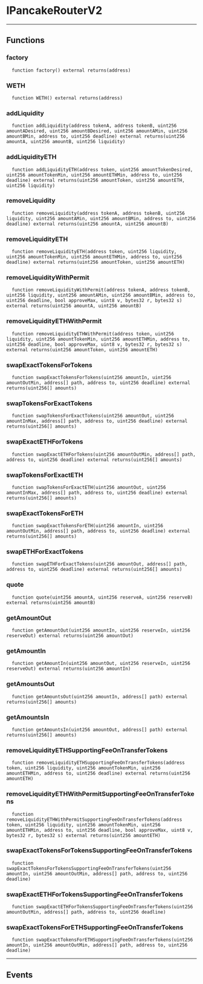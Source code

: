 # IPancakeRouterV2




___

## Functions

### factory

```solidity
  function factory() external returns(address)
```




### WETH

```solidity
  function WETH() external returns(address)
```




### addLiquidity

```solidity
  function addLiquidity(address tokenA, address tokenB, uint256 amountADesired, uint256 amountBDesired, uint256 amountAMin, uint256 amountBMin, address to, uint256 deadline) external returns(uint256 amountA, uint256 amountB, uint256 liquidity)
```




### addLiquidityETH

```solidity
  function addLiquidityETH(address token, uint256 amountTokenDesired, uint256 amountTokenMin, uint256 amountETHMin, address to, uint256 deadline) external returns(uint256 amountToken, uint256 amountETH, uint256 liquidity)
```




### removeLiquidity

```solidity
  function removeLiquidity(address tokenA, address tokenB, uint256 liquidity, uint256 amountAMin, uint256 amountBMin, address to, uint256 deadline) external returns(uint256 amountA, uint256 amountB)
```




### removeLiquidityETH

```solidity
  function removeLiquidityETH(address token, uint256 liquidity, uint256 amountTokenMin, uint256 amountETHMin, address to, uint256 deadline) external returns(uint256 amountToken, uint256 amountETH)
```




### removeLiquidityWithPermit

```solidity
  function removeLiquidityWithPermit(address tokenA, address tokenB, uint256 liquidity, uint256 amountAMin, uint256 amountBMin, address to, uint256 deadline, bool approveMax, uint8 v, bytes32 r, bytes32 s) external returns(uint256 amountA, uint256 amountB)
```




### removeLiquidityETHWithPermit

```solidity
  function removeLiquidityETHWithPermit(address token, uint256 liquidity, uint256 amountTokenMin, uint256 amountETHMin, address to, uint256 deadline, bool approveMax, uint8 v, bytes32 r, bytes32 s) external returns(uint256 amountToken, uint256 amountETH)
```




### swapExactTokensForTokens

```solidity
  function swapExactTokensForTokens(uint256 amountIn, uint256 amountOutMin, address[] path, address to, uint256 deadline) external returns(uint256[] amounts)
```




### swapTokensForExactTokens

```solidity
  function swapTokensForExactTokens(uint256 amountOut, uint256 amountInMax, address[] path, address to, uint256 deadline) external returns(uint256[] amounts)
```




### swapExactETHForTokens

```solidity
  function swapExactETHForTokens(uint256 amountOutMin, address[] path, address to, uint256 deadline) external returns(uint256[] amounts)
```




### swapTokensForExactETH

```solidity
  function swapTokensForExactETH(uint256 amountOut, uint256 amountInMax, address[] path, address to, uint256 deadline) external returns(uint256[] amounts)
```




### swapExactTokensForETH

```solidity
  function swapExactTokensForETH(uint256 amountIn, uint256 amountOutMin, address[] path, address to, uint256 deadline) external returns(uint256[] amounts)
```




### swapETHForExactTokens

```solidity
  function swapETHForExactTokens(uint256 amountOut, address[] path, address to, uint256 deadline) external returns(uint256[] amounts)
```




### quote

```solidity
  function quote(uint256 amountA, uint256 reserveA, uint256 reserveB) external returns(uint256 amountB)
```




### getAmountOut

```solidity
  function getAmountOut(uint256 amountIn, uint256 reserveIn, uint256 reserveOut) external returns(uint256 amountOut)
```




### getAmountIn

```solidity
  function getAmountIn(uint256 amountOut, uint256 reserveIn, uint256 reserveOut) external returns(uint256 amountIn)
```




### getAmountsOut

```solidity
  function getAmountsOut(uint256 amountIn, address[] path) external returns(uint256[] amounts)
```




### getAmountsIn

```solidity
  function getAmountsIn(uint256 amountOut, address[] path) external returns(uint256[] amounts)
```




### removeLiquidityETHSupportingFeeOnTransferTokens

```solidity
  function removeLiquidityETHSupportingFeeOnTransferTokens(address token, uint256 liquidity, uint256 amountTokenMin, uint256 amountETHMin, address to, uint256 deadline) external returns(uint256 amountETH)
```




### removeLiquidityETHWithPermitSupportingFeeOnTransferTokens

```solidity
  function removeLiquidityETHWithPermitSupportingFeeOnTransferTokens(address token, uint256 liquidity, uint256 amountTokenMin, uint256 amountETHMin, address to, uint256 deadline, bool approveMax, uint8 v, bytes32 r, bytes32 s) external returns(uint256 amountETH)
```




### swapExactTokensForTokensSupportingFeeOnTransferTokens

```solidity
  function swapExactTokensForTokensSupportingFeeOnTransferTokens(uint256 amountIn, uint256 amountOutMin, address[] path, address to, uint256 deadline)
```




### swapExactETHForTokensSupportingFeeOnTransferTokens

```solidity
  function swapExactETHForTokensSupportingFeeOnTransferTokens(uint256 amountOutMin, address[] path, address to, uint256 deadline)
```




### swapExactTokensForETHSupportingFeeOnTransferTokens

```solidity
  function swapExactTokensForETHSupportingFeeOnTransferTokens(uint256 amountIn, uint256 amountOutMin, address[] path, address to, uint256 deadline)
```





___

## Events

